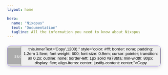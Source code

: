 ```yaml
---
layout: home

hero:
  name: "Nixopus"
  text: "Documentation"
  tagline: All the information you need to know about Nixopus
---
```

<div style="display: flex; justify-content: center; align-items: center; margin: 1.5em 0;">
  <div style="position: relative; display: inline-flex; align-items: center; background: rgba(0,0,0,0.18); border-radius: 12px; border: 1px solid #a78bfa; overflow: hidden; box-shadow: 0 4px 12px rgba(0,0,0,0.15); min-width: 400px; max-width: 90vw;">
        <div style="flex: 1; padding: 1.2em 1.5em; font-family: 'Fira Code', 'Monaco', 'Consolas', monospace; font-size: 1.05em; color: #fff; background: rgba(0,0,0,0.18); overflow-x: auto; white-space: nowrap; max-width: 600px;">
      sudo bash -c "$(curl -sSL https://raw.githubusercontent.com/raghavyuva/nixopus/refs/heads/master/scripts/install-cli.sh)"
    </div>
    <button onclick="navigator.clipboard.writeText('sudo bash -c "$(curl -sSL https://raw.githubusercontent.com/raghavyuva/nixopus/refs/heads/master/scripts/install-cli.sh)"'); this.innerText='Copied!'; setTimeout(()=>this.innerText='Copy',1200);" style="color: #fff; border: none; padding: 1.2em 1.5em; font-weight: 600; font-size: 0.9em; cursor: pointer; transition: all 0.2s; outline: none; border-left: 1px solid #a78bfa; min-width: 80px; display: flex; align-items: center; justify-content: center;">Copy</button>
  </div>
</div>
<SponsorsMarquee />
